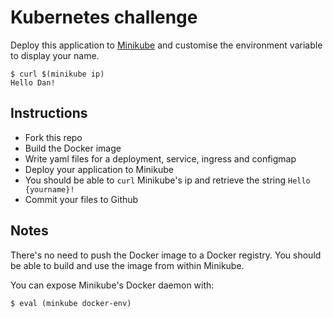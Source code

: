 # Kubernetes challenge

Deploy this application to [Minikube](https://github.com/kubernetes/minikube) and customise the environment variable to display your name.

```
$ curl $(minikube ip)
Hello Dan!
```

## Instructions

- Fork this repo
- Build the Docker image
- Write yaml files for a deployment, service, ingress and configmap
- Deploy your application to Minikube
- You should be able to `curl` Minikube's ip and retrieve the string `Hello {yourname}!`
- Commit your files to Github

## Notes

There's no need to push the Docker image to a Docker registry. You should be able to build and use the image from within Minikube.

You can expose Minikube's Docker daemon with:

```shell
$ eval (minkube docker-env)
```
